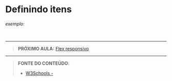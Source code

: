 # Definindo itens





###### exemplo:

``` css
```





***

> **PRÓXIMO AULA:** [Flex responsivo](../25.4-responsive)

***


> **FONTE DO CONTEÚDO**:
>
> - [W3Schools - ]()
